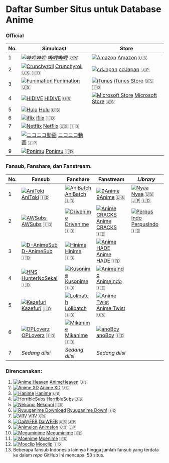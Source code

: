 # Daftar Sumber Situs untuk Database Anime
### Official

| No. | Simulcast | Store |
| --- | --------- | ----- |
| 1 | [![哔哩哔哩](https://www.google.com/s2/favicons?domain=bilibili.com "哔哩哔哩")](https://bilibili.com) [哔哩哔哩](https://bilibili.com) :cn: | [![Amazon](https://www.google.com/s2/favicons?domain=amazon.com "Amazon")](https://amazon.com) [Amazon](https://amazon.com) :us: |
| 2 | [![Crunchyroll](https://www.google.com/s2/favicons?domain=crunchyroll.com "Crunchyroll")](https://crunchyroll.com) [Crunchyroll](https://crunchyroll.com) :us: :indonesia: | [![cdJapan](https://www.google.com/s2/favicons?domain=cdjapan.co.jp "cdJapan")](https://cdjapan.co.jp) [cdJapan](https://cdjapan.co.jp) :jp: |
| 3 | [![Funimation](https://www.google.com/s2/favicons?domain=funimation.com "Funimation")](https://funimation.com) [Funimation](https://funimation.com) :us: | [![iTunes](https://www.google.com/s2/favicons?domain=apple.com "iTunes")](https://www.apple.com/id/itunes/) [iTunes Store](https://www.apple.com/id/itunes/) :us: :indonesia: |
| 4 | [![HIDIVE](https://www.google.com/s2/favicons?domain=hidive.com "HIDIVE")](https://hidive.com) [HIDIVE](https://hidive.com) :us: | [![Microsoft Store](https://www.google.com/s2/favicons?domain=microsoft.com "Microsoft Store")](https://www.microsoft.com/en-us/store/b/home) [Microsoft Store](https://www.microsoft.com/en-us/store/b/home) :us: |
| 5 | [![Hulu](https://www.google.com/s2/favicons?domain=hulu.com "Hulu")](https://hulu.com) [Hulu](https://hulu.com) :us: | 
| 6 | [![iflix](https://piay.iflix.com/app/favicon.ico "iflix")](https://www.iflix.com) [iflix](https://www.iflix.com) :indonesia: |
| 7 | [![Netflix](https://www.google.com/s2/favicons?domain=netflix.com "Netflix")](https://www.netflix.com) [Netflix](https://www.netflix.com) :us: :indonesia: | 
| 8 | [![ニコニコ動画](https://www.google.com/s2/favicons?domain=nicovideo.jp "ニコニコ動画")](https://nicovideo.jp) [ニコニコ動画](https://nicovideo.jp) :jp: |
| 9 | [![Ponimu](https://www.google.com/s2/favicons?domain=ponimu.com "Ponimu")](https://ponimu.com/home) [Ponimu](https://ponimu.com/home) :indonesia: |

### Fansub, Fanshare, dan Fanstream.
| No. | Fansub | Fanshare | Fanstream | _Library_ |
| --- | ------ | -------- | --------- | --------- |
| 1 | [![AniToki](https://www.google.com/s2/favicons?domain=anitoki.com "AniToki")](http://anitoki.com) [AniToki](http://anitoki.com) :indonesia: | [![AniBatch](https://www.google.com/s2/favicons?domain=anibatch.me "AniBatch")](http://anibatch.me) [AniBatch](http://anibatch.me) :indonesia: | [![9Anime](https://www.google.com/s2/favicons?domain=9anime.to "9Anime")](https://9anime.to) [9Anime](https://9anime.to) :us: | [![Nyaa](https://www.google.com/s2/favicons?domain=nyaa.si)](http://nyaa.si "Nyaa") [Nyaa](http://nyaa.si) :us: :jp: :indonesia: |
| 2 | [![AWSubs](https://www.google.com/s2/favicons?domain=awsubs.co "AWSubs")](https://awsubs.co) [AWSubs](https://awsubs.co) :indonesia: | [![Drivenime](https://www.google.com/s2/favicons?domain=drivenime.com "Drivenime")](http://drivenime.com) [Drivenime](http://drivenime.com) :indonesia: | [![Anime CRACKS](https://www.google.com/s2/favicons?domain=animecracks.com "Anime CRACKS")](https://animecracks.com) [Anime CRACKS](https://animecracks.com) :indonesia: | [![Perpus Indo](https://www.google.com/s2/favicons?domain=www.perpusindo.info "PerpusIndo")](https://www.perpusindo.info) [PerpusIndo](https://www.perpusindo.info) :indonesia:
| 3 | [![D-AnimeSub](https://www.google.com/s2/favicons?domain=danimesub.wordpress.com "D-AnimeSub")](https://danimesub.wordpress.com) [D-AnimeSub](https://danimesub.wordpress.com) :indonesia: | [![Hinime](https://www.google.com/s2/favicons?domain=hinime.com "Hinime")](https://hinime.com) [Hinime](https://hinime.com) :indonesia: | [![Anime HADE](https://www.google.com/s2/favicons?domain=animehade.com "Anime Hade")](http://animehade.com) [Anime HADE](http://animehade.com) :indonesia: |
| 4 | [![HNS](https://www.google.com/s2/favicons?domain=www.huntersekai.website "HunterNoSekai")](http://www.huntersekai.website) [HunterNoSekai](http://www.huntersekai.website) :indonesia: | [![Kusonime](https://www.google.com/s2/favicons?domain=kusonime.com "Kusonime")](http://kusonime.com) [Kusonime](http://kusonime.com) :indonesia: | [![AnimeIndo](https://www.google.com/s2/favicons?domain=animeindo.moe "AnimeIndo")](http://animeindo.moe) [AnimeIndo](http://animeindo.moe) :indonesia: |                                                                          
| 5 | [![Kazefuri](https://www.google.com/s2/favicons?domain=www.kazefuri.web.id "Kazefuri")](http://www.kazefuri.web.id) [Kazefuri](http://www.kazefuri.web.id) :indonesia: | [![Lolibatch](https://www.google.com/s2/favicons?domain=lolibatch.com "Lolibatch")](http://lolibatch.com) [Lolibatch](http://lolibatch.com) :indonesia: | [![Anime Twist](https://www.google.com/s2/favicons?domain=twist.moe "Anime Twist")](https://twist.moe) [Anime Twist](https://twist.moe) :us:
| 6 | [![OPLoverz](https://www.google.com/s2/favicons?domain=oploverz.in "OPLoverz")](https://oploverz.in) [OPLoverz](https://oploverz.in) :indonesia: | [![Mikanime](https://www.google.com/s2/favicons?domain=mikanime.com "Mikanime")](https://mikanime.com) [Mikanime](https://mikanime.com) :indonesia: | [![anoBoy](https://www.google.com/s2/favicons?domain=anoboy.id "anoBoy")](https://anoboy.id) [anoBoy](https://anoboy.id) :indonesia: | 
| 7 | _Sedang diisi_ | _Sedang diisi_ | _Sedang diisi_ |

### Direncanakan:
1. [![Anime Heaven](https://www.google.com/s2/favicons?domain=animeheaven.es)](https://animeheaven.es) [AnimeHeaven](https://animeheaven.es) :us:
2. [![Anime XD](https://www.google.com/s2/favicons?domain=animexd.me)](https://animexd.me) [Anime XD](https://animexd.me) :us:
3. [![Hanime](https://www.google.com/s2/favicons?domain=hanime.tv)](https://hanime.tv) [Hanime](https://hanime.tv) :us:
4. [![HorribleSubs](https://www.google.com/s2/favicons?domain=horriblesubs.info)](https://horriblesubs.info) [HorribleSubs](https://horriblesubs.info) :us:
5. [![Nekopoi](https://www.google.com/s2/favicons?domain=nekopoi.care)](https://nekopoi.care) [Nekopoi](https://nekopoi.care) :indonesia:
6. [![Ryuuganime Download](https://www.google.com/s2/favicons?domain=Ryuuganime.blogspot.com)](https://ryuuganime.blogspot.com) [Ryuuganime Down!](https://ryuuganime.blogspot.com) :indonesia:
7. [![VRV](https://www.google.com/s2/favicons?domain=vrv.co)](https://vrv.co) [VRV](https://vrv.co) :us:
8. [![DaiWEEB](https://www.google.com/s2/favicons?domain=www.daiweeb.org)](https://www.daiweeb.org) [DaiWEEB](https://www.daiweeb.org) :us: :jp:
9. [![Animelon](https://www.google.com/s2/favicons?domain=animelon.com)](https://animelon.com) [Animelon](https://animelon.com) :us: :jp:
10. [![Meguminime](https://www.google.com/s2/favicons?domain=meguminime.com)](https://meguminime.com) [Meguminime](https://meguminime.com) :indonesia:
11. [![Moenime](https://www.google.com/s2/favicons?domain=moenime.com)](https://moenime.com) [Moenime](https://moenime.com) :indonesia:
12. [![Moeclip](https://www.google.com/s2/favicons?domain=moeclip.com)](https://moeclip.com) [Moeclip](https://moeclip.com) :indonesia:
13. Beberapa fansub Indonesia lainnya hingga jumlah fansub yang terdata ke dalam _repo_ GitHub ini mencapai 53 situs.
